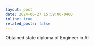```yaml
---
layout: post
date: 2024-06-27 15:59:00-0400
inline: true
related_posts: false
---
```


Obtained state diploma of Engineer in AI
